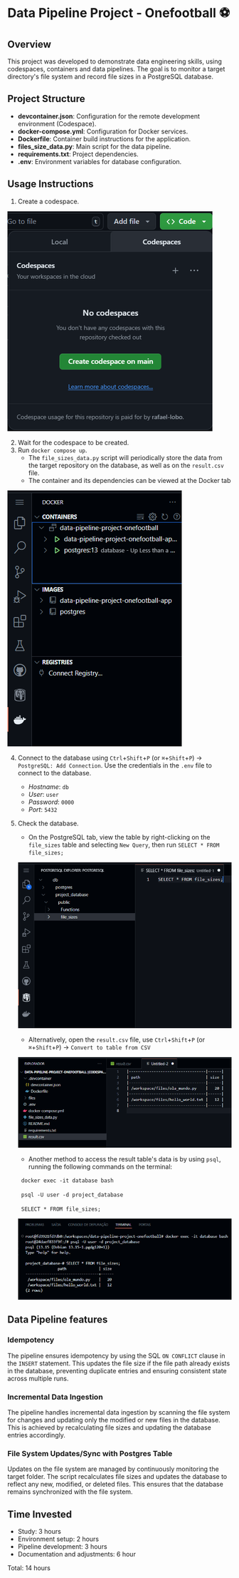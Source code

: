 # Data Pipeline Project - Onefootball ⚽

## Overview

This project was developed to demonstrate data engineering skills, using codespaces, containers and data pipelines. The goal is to monitor a target directory's file system and record file sizes in a PostgreSQL database.

## Project Structure

- **devcontainer.json**: Configuration for the remote development environment (Codespace).
- **docker-compose.yml**: Configuration for Docker services.
- **Dockerfile**: Container build instructions for the application.
- **files_size_data.py**: Main script for the data pipeline.
- **requirements.txt**: Project dependencies.
- **.env**: Environment variables for database configuration.

## Usage Instructions

1. Create a codespace.

![create codespace](/images/create-codespace.png)

2. Wait for the codespace to be created.
3. Run `docker compose up`.
   - The `file_sizes_data.py` script will periodically store the data from the target repository on the database, as well as on the `result.csv` file.
   - The container and its dependencies can be viewed at the Docker tab

![alt text](/images/docker.png)

4. Connect to the database using `Ctrl`+`Shift`+`P` (or `⌘`+`Shift`+`P`) → `PostgreSQL: Add Connection`. Use the credentials in the `.env` file to connect to the database.

   - _Hostname_: `db`
   - _User_: `user`
   - _Password_: `0000`
   - _Port_: `5432`

5. Check the database.

   - On the PostgreSQL tab, view the table by right-clicking on the `file_sizes` table and selecting `New Query`, then run `SELECT * FROM file_sizes;`

   ![postgres table](/images/postgres.png)

   - Alternatively, open the `result.csv` file, use `Ctrl`+`Shift`+`P` (or `⌘`+`Shift`+`P`) → `Convert to table from CSV`
   
   ![csv](/images/csv.png)

   - Another method to access the result table's data is by using `psql`, running the following commands on the terminal:

   ```
    docker exec -it database bash

    psql -U user -d project_database

    SELECT * FROM file_sizes;
   ```

   ![psql table](/images/psql-table.png)

## Data Pipeline features

### Idempotency

The pipeline ensures idempotency by using the SQL `ON CONFLICT` clause in the `INSERT` statement. This updates the file size if the file path already exists in the database, preventing duplicate entries and ensuring consistent state across multiple runs.

### Incremental Data Ingestion

The pipeline handles incremental data ingestion by scanning the file system for changes and updating only the modified or new files in the database. This is achieved by recalculating file sizes and updating the database entries accordingly.

### File System Updates/Sync with Postgres Table

Updates on the file system are managed by continuously monitoring the target folder. The script recalculates file sizes and updates the database to reflect any new, modified, or deleted files. This ensures that the database remains synchronized with the file system.

## Time Invested

- Study: 3 hours
- Environment setup: 2 hours
- Pipeline development: 3 hours
- Documentation and adjustments: 6 hour

Total: 14 hours
